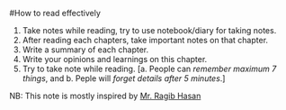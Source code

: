 #How to read effectively
1. Take notes while reading, try to use notebook/diary for taking notes.
1. After reading each chapters, take important notes on that chapter.
2. Write a summary of each chapter.
3. Write your opinions and learnings on this chapter.
4. Try to take note while reading.
    [a. People can *remember maximum 7 things*, and
    b. Peple will *forget details after 5 minutes*.]

NB: This note is mostly inspired by [Mr. Ragib Hasan](www.ragibhasan.com)
